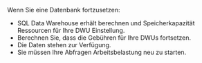
<!--
includes/sql-data-warehouse-include-pause-description.md

Latest Freshness check:  2016-04-22 , barbkess.

As of circa 2016-04-22, the following topics might include this include:
articles/sql-data-warehouse/sql-data-warehouse-manage-scale-out-tasks.md
articles/sql-data-warehouse/sql-data-warehouse-manage-scale-out-tasks-powershell.md
articles/sql-data-warehouse/sql-data-warehouse-manage-scale-out-tasks-rest-api.md

-->
Wenn Sie eine Datenbank fortzusetzen:

- SQL Data Warehouse erhält berechnen und Speicherkapazität Ressourcen für Ihre DWU Einstellung.
- Berechnen Sie, dass die Gebühren für Ihre DWUs fortsetzen.
- Die Daten stehen zur Verfügung.
- Sie müssen Ihre Abfragen Arbeitsbelastung neu zu starten.

